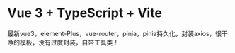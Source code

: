 # Vue 3 + TypeScript + Vite

最新vue3，element-Plus，vue-router，pinia，pinia持久化，封装axios，很干净的模板，没有过度封装，自带工具类！